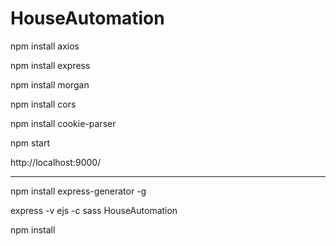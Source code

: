 # HouseAutomation

npm install axios

npm install express

npm install morgan

npm install cors

npm install cookie-parser

npm start


http://localhost:9000/



------------------------------------

npm install express-generator -g

express -v ejs -c sass HouseAutomation

npm install
